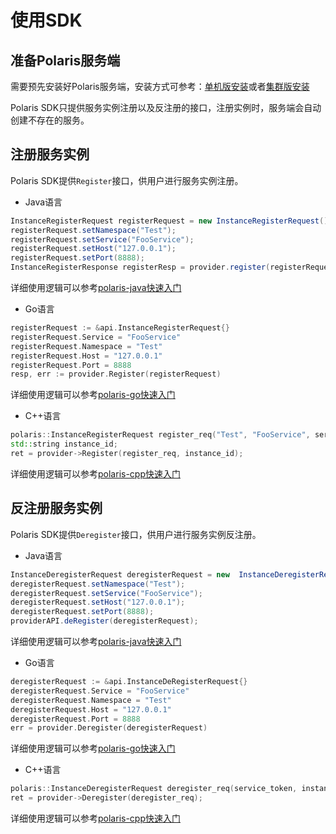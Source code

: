# 使用SDK

## 准备Polaris服务端

需要预先安装好Polaris服务端，安装方式可参考：[单机版安装](https://polarismesh.cn/zh/doc/快速入门/安装服务端/安装单机版.html#单机版安装)或者[集群版安装](https://polarismesh.cn/zh/doc/快速入门/安装服务端/安装集群版.html#集群版安装)

Polaris SDK只提供服务实例注册以及反注册的接口，注册实例时，服务端会自动创建不存在的服务。

## 注册服务实例

Polaris SDK提供```Register```接口，供用户进行服务实例注册。

- Java语言

```java
InstanceRegisterRequest registerRequest = new InstanceRegisterRequest();
registerRequest.setNamespace("Test");
registerRequest.setService("FooService");
registerRequest.setHost("127.0.0.1");
registerRequest.setPort(8888);
InstanceRegisterResponse registerResp = provider.register(registerRequest);
```

详细使用逻辑可以参考[polaris-java快速入门](https://github.com/polarismesh/polaris-java/tree/main/polaris-examples/quickstart-example)

- Go语言

```go
registerRequest := &api.InstanceRegisterRequest{}
registerRequest.Service = "FooService"
registerRequest.Namespace = "Test"
registerRequest.Host = "127.0.0.1"
registerRequest.Port = 8888
resp, err := provider.Register(registerRequest)
```

详细使用逻辑可以参考[polaris-go快速入门](https://github.com/polarismesh/polaris-go/tree/main/examples/quickstart)

- C++语言

```c++
polaris::InstanceRegisterRequest register_req("Test", "FooService", service_token, "127.0.0.1", 8888);
std::string instance_id;
ret = provider->Register(register_req, instance_id);
```

详细使用逻辑可以参考[polaris-cpp快速入门](https://github.com/polarismesh/polaris-cpp/tree/main/examples/quickstart)

## 反注册服务实例

Polaris SDK提供```Deregister```接口，供用户进行服务实例反注册。

- Java语言

```java
InstanceDeregisterRequest deregisterRequest = new  InstanceDeregisterRequest();
deregisterRequest.setNamespace("Test");
deregisterRequest.setService("FooService");
deregisterRequest.setHost("127.0.0.1");
deregisterRequest.setPort(8888);
providerAPI.deRegister(deregisterRequest);
```

详细使用逻辑可以参考[polaris-java快速入门](https://github.com/polarismesh/polaris-java/tree/main/polaris-examples/quickstart-example)

- Go语言

```go
deregisterRequest := &api.InstanceDeRegisterRequest{}
deregisterRequest.Service = "FooService"
deregisterRequest.Namespace = "Test"
deregisterRequest.Host = "127.0.0.1"
deregisterRequest.Port = 8888
err = provider.Deregister(deregisterRequest)
```

详细使用逻辑可以参考[polaris-go快速入门](https://github.com/polarismesh/polaris-go/tree/main/examples/quickstart)

- C++语言

```c++
polaris::InstanceDeregisterRequest deregister_req(service_token, instance_id);
ret = provider->Deregister(deregister_req);
```

详细使用逻辑可以参考[polaris-cpp快速入门](https://github.com/polarismesh/polaris-cpp/tree/main/examples/quickstart)

